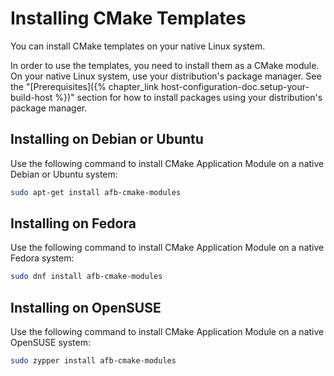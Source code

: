 # Installing CMake Templates

You can install CMake templates on your native Linux system.

In order to use the templates, you need to install them as
a CMake module.
On your native Linux system, use your distribution's package manager.
See the
"[Prerequisites]({% chapter_link host-configuration-doc.setup-your-build-host %})"
section for how to install packages using your distribution's package
manager.

## Installing on Debian or Ubuntu

Use the following command to install CMake Application Module
on a native Debian or Ubuntu system:

```bash
sudo apt-get install afb-cmake-modules
```

## Installing on Fedora

Use the following command to install CMake Application Module
on a native Fedora system:

```bash
sudo dnf install afb-cmake-modules
```

## Installing on OpenSUSE

Use the following command to install CMake Application Module
on a native OpenSUSE system:

```bash
sudo zypper install afb-cmake-modules
```
